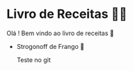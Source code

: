 # Livro de Receitas :man_cook:

Olá ! Bem vindo ao livro de receitas :wave:

- Strogonoff de Frango :chicken:

  Teste no git